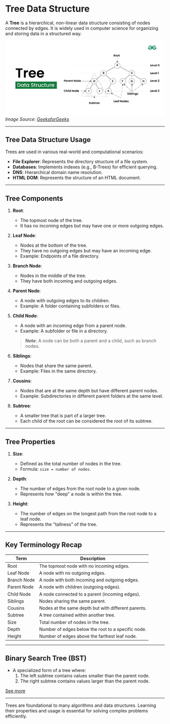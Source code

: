 # Tree Data Structure

A **Tree** is a hierarchical, non-linear data structure consisting of nodes connected by edges. It is widely used in computer science for organizing and storing data in a structured way.

![Tree Data Structure](../../images/tree-data-structure.jpg)  
*Image Source: [GeeksforGeeks](https://www.geeksforgeeks.org/tree-data-structure/)*

---

## **Tree Data Structure Usage**
Trees are used in various real-world and computational scenarios:
- **File Explorer**: Represents the directory structure of a file system.
- **Databases**: Implements indexes (e.g., B-Trees) for efficient querying.
- **DNS**: Hierarchical domain name resolution.
- **HTML DOM**: Represents the structure of an HTML document.

---

## **Tree Components**
1. **Root**:
   - The topmost node of the tree.
   - It has no incoming edges but may have one or more outgoing edges.

2. **Leaf Node**:
   - Nodes at the bottom of the tree.
   - They have no outgoing edges but may have an incoming edge.
   - Example: Endpoints of a file directory.

3. **Branch Node**:
   - Nodes in the middle of the tree.
   - They have both incoming and outgoing edges.

4. **Parent Node**:
   - A node with outgoing edges to its children.
   - Example: A folder containing subfolders or files.

5. **Child Node**:
   - A node with an incoming edge from a parent node.
   - Example: A subfolder or file in a directory.

   > **Note**: A node can be both a parent and a child, such as branch nodes.

6. **Siblings**:
   - Nodes that share the same parent.
   - Example: Files in the same directory.

7. **Cousins**:
   - Nodes that are at the same depth but have different parent nodes.
   - Example: Subdirectories in different parent folders at the same level.

8. **Subtree**:
   - A smaller tree that is part of a larger tree.
   - Each child of the root can be considered the root of its subtree.

---

## **Tree Properties**

1. **Size**:
   - Defined as the total number of nodes in the tree.
   - Formula: `size = number of nodes`.

2. **Depth**:
   - The number of edges from the root node to a given node.
   - Represents how "deep" a node is within the tree.

3. **Height**:
   - The number of edges on the longest path from the root node to a leaf node.
   - Represents the "tallness" of the tree.

---

## **Key Terminology Recap**
| **Term**         | **Description**                                     |
|------------------|-----------------------------------------------------|
| Root             | The topmost node with no incoming edges.            |
| Leaf Node        | A node with no outgoing edges.                      |
| Branch Node      | A node with both incoming and outgoing edges.       |
| Parent Node      | A node with children (outgoing edges).              |
| Child Node       | A node connected to a parent (incoming edges).      |
| Siblings         | Nodes sharing the same parent.                      |
| Cousins          | Nodes at the same depth but with different parents. |
| Subtree          | A tree contained within another tree.               |
| Size             | Total number of nodes in the tree.                  |
| Depth            | Number of edges below the root to a specific node.  |
| Height           | Number of edges above the farthest leaf node.       |

---

## Binary Search Tree (BST)
- A specialized form of a tree where:
   1. The left subtree contains values smaller than the parent node.
   2. The right subtree contains values larger than the parent node.

[See more](./binarySearchTree/BINARYSEARCHTREE.md)

---

Trees are foundational to many algorithms and data structures. Learning their properties and usage is essential for solving complex problems efficiently.